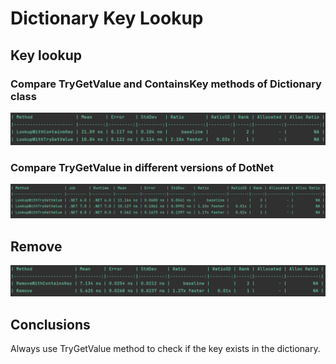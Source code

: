 # Dictionary Key Lookup

## Key lookup
### Compare TryGetValue and ContainsKey methods of Dictionary class
![DictLookupDotNet8.png](DictLookupDotNet8.png)

### Compare TryGetValue in different versions of DotNet
![DictLookupVersions.png](DictLookupVersions.png)

## Remove
![DictRemoveDotNet8.png](DictRemoveDotNet8.png)

## Conclusions
Always use TryGetValue method to check if the key exists in the dictionary.